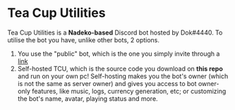 # Tea Cup Utilities  
Tea Cup Utilities is a **Nadeko-based** Discord bot hosted by Dok#4440. To utilise the bot you have, unlike other bots, 2 options.   
1. You use the "public" bot, which is the one you simply invite through a [link](https://discord.com/api/oauth2/authorize?client_id=730786942416978021&permissions=8&scope=bot)
2. Self-hosted TCU, which is the source code you download on **this repo** and run on your own pc! Self-hosting makes you the bot's owner (which is not the same as server owner) and gives you access to bot owner-only features, like music, logs, currency generation, etc; or customizing the bot's name, avatar, playing status and more.    


